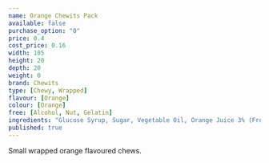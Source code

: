 ```yaml
---
name: Orange Chewits Pack
available: false
purchase_option: "0"
price: 0.4
cost_price: 0.16
width: 105
height: 20
depth: 20
weight: 0
brand: Chewits
type: [Chewy, Wrapped]
flavour: [Orange]
colour: [Orange]
free: [Alcohol, Nut, Gelatin]
ingredients: "Glucose Syrup, Sugar, Vegetable Oil, Orange Juice 3% (From Concentrate), Lactic Acid, Egg White, Citric Acid, Hydrolysed Rice Protein, Natural Flavouring, Colour: Paprika Extract"
published: true
---
```

Small wrapped orange flavoured chews.